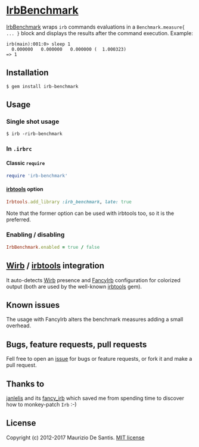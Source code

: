 # [IrbBenchmark](https://github.com/mdesantis/irb-benchmark)

[IrbBenchmark](https://github.com/mdesantis/irb-benchmark) wraps `irb` commands
evaluations in a `Benchmark.measure{ ... }` block and displays the results after
the command execution. Example:

```
irb(main):001:0> sleep 1
  0.000000   0.000000   0.000000 (  1.000323)
=> 1
```

## Installation

```
$ gem install irb-benchmark
```

## Usage

### Single shot usage

```
$ irb -rirb-benchmark
```

### In `.irbrc`

#### Classic `require`

```ruby
require 'irb-benchmark'
```

#### [irbtools](https://github.com/janlelis/irbtools) option

```ruby
Irbtools.add_library :irb_benchmark, late: true
```

Note that the former option can be used with irbtools too, so it is the
preferred.

### Enabling / disabling

```ruby
IrbBenchmark.enabled = true / false
```

## [Wirb](https://github.com/janlelis/wirb) / [irbtools](https://github.com/janlelis/irbtools) integration

It auto-detects [Wirb](https://github.com/janlelis/wirb) presence and
[FancyIrb](https://github.com/janlelis/fancy_irb) configuration for colorized
output (both are used by the well-known
[irbtools](https://github.com/janlelis/irbtools) gem).

## Known issues

The usage with FancyIrb alters the benchmark measures adding a small overhead.

## Bugs, feature requests, pull requests

Fell free to open an
[issue](https://github.com/ProGNOMmers/irb-benchmark/issues) for bugs or
feature requests, or fork it and make a pull request.

## Thanks to
[janlelis](https://github.com/janlelis) and its
[fancy_irb](https://github.com/janlelis/fancy_irb) which saved me from spending
time to discover how to monkey-patch `Irb` :-)

## License

Copyright (c) 2012-2017 Maurizio De Santis. [MIT license](LICENSE.txt)
